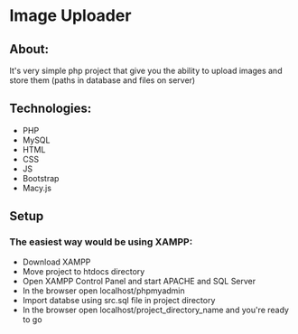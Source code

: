 <h1>Image Uploader</h1>

<h2>About:</h2>
<p>It's very simple php project that give you the ability to upload images and store them (paths in database and files on server)</p>

<h2>Technologies:</h2>
<ul>
    <li>PHP</li>
    <li>MySQL</li>
    <li>HTML</li>
    <li>CSS</li>
    <li>JS</li>
    <li>Bootstrap</li>
    <li>Macy.js</li>
</ul>

<h2>Setup</h2>
<h3>The easiest way would be using XAMPP:</h3>
<ul>
    <li>Download XAMPP</li>
    <li>Move project to htdocs directory</li>
    <li>Open XAMPP Control Panel and start APACHE and SQL Server</li>
    <li>In the browser open localhost/phpmyadmin</li>
    <li>Import databse using src.sql file in project directory</li>
    <li>In the browser open localhost/project_directory_name and you're ready to go</li>
</ul>
